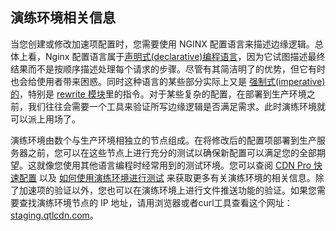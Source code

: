 ## 演练环境相关信息

当您创建或修改加速项配置时，您需要使用 NGINX 配置语言来描述边缘逻辑。总体上看，Nginx 配置语言属于[声明式(declarative)编程语言](declarative-imperative)，因为它试图描述最终结果而不是按顺序描述处理每个请求的步骤。尽管有其简洁明了的优势，但它有时也会给使用者带来困惑。同时这种语言的某些部分实际上又是 [强制式(imperative)的](declarative-imperative)，特别是 [rewrite 模块](http://nginx.org/en/docs/http/ngx_http_rewrite_module.html)里的指令。对于某些复杂的配置，在部署到生产环境之前，我们往往会需要一个工具来验证所写边缘逻辑是否满足需求。此时演练环境就可以派上用场了。

演练环境由数个与生产环境相独立的节点组成。在将修改后的配置项部署到生产服务器之前，您可以在这些节点上进行充分的测试以确保新配置可以满足您的全部期望。这就像您使用其他语言编程时经常用到的测试环境。您可以查阅 [CDN Pro 快速配置](</docs/getting-started.md#quick-start>) 以及 [如何使用演练环境进行测试](</docs/portal/edge-configurations/testing-property.md#testing-property-in-staging>) 来获取更多有关演练环境的相关信息。除了加速项的验证以外，您也可以在演练环境上进行文件推送功能的验证。如果您需要查找演练环境节点的 IP 地址，请用浏览器或者curl工具查看这个网址： [staging.qtlcdn.com](https://staging.qtlcdn.com)。
